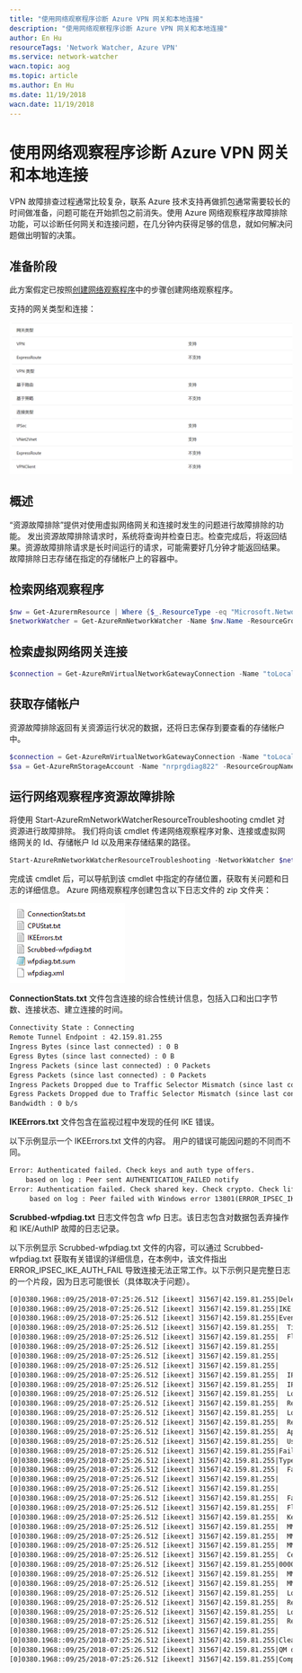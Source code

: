 ```yaml
---
title: "使用网络观察程序诊断 Azure VPN 网关和本地连接"
description: "使用网络观察程序诊断 Azure VPN 网关和本地连接"
author: En Hu
resourceTags: 'Network Watcher, Azure VPN'
ms.service: network-watcher
wacn.topic: aog
ms.topic: article
ms.author: En Hu
ms.date: 11/19/2018
wacn.date: 11/19/2018
---
```


# 使用网络观察程序诊断 Azure VPN 网关和本地连接

VPN 故障排查过程通常比较复杂，联系 Azure 技术支持再做抓包通常需要较长的时间做准备，问题可能在开始抓包之前消失。使用 Azure 网络观察程序故障排除功能，可以诊断任何网关和连接问题，在几分钟内获得足够的信息，就如何解决问题做出明智的决策。

## 准备阶段

此方案假定已按照[创建网络观察程序](https://docs.azure.cn/zh-cn/network-watcher/network-watcher-create)中的步骤创建网络观察程序。

支持的网关类型和连接：

![01](media/aog-network-watcher-howto-diagnosis-vpn-and-local-connections/01.png "01")

## 概述

“资源故障排除”提供对使用虚拟网络网关和连接时发生的问题进行故障排除的功能。 发出资源故障排除请求时，系统将查询并检查日志。检查完成后，将返回结果。资源故障排除请求是长时间运行的请求，可能需要好几分钟才能返回结果。 故障排除日志存储在指定的存储帐户上的容器中。

## 检索网络观察程序

```powershell
$nw = Get-AzurermResource | Where {$_.ResourceType -eq "Microsoft.Network/networkWatchers" -and $_.Location -eq "chinanorth" }
$networkWatcher = Get-AzureRmNetworkWatcher -Name $nw.Name -ResourceGroupName $nw.ResourceGroupName
```

## 检索虚拟网络网关连接

```powershell
$connection = Get-AzureRmVirtualNetworkGatewayConnection -Name "toLocalSite" -ResourceGroupName "testrg"
```

## 获取存储帐户

资源故障排除返回有关资源运行状况的数据，还将日志保存到要查看的存储帐户中。

```powershell
$connection = Get-AzureRmVirtualNetworkGatewayConnection -Name "toLocalSite" -ResourceGroupName "testrg"
$sa = Get-AzureRmStorageAccount -Name "nrprgdiag822" -ResourceGroupName "testrg"
```

## 运行网络观察程序资源故障排除

将使用 Start-AzureRmNetworkWatcherResourceTroubleshooting cmdlet 对资源进行故障排除。 我们将向该 cmdlet 传递网络观察程序对象、连接或虚拟网络网关的 Id、存储帐户 Id 以及用来存储结果的路径。

```powershell
Start-AzureRmNetworkWatcherResourceTroubleshooting -NetworkWatcher $networkWatcher -TargetResourceId $connection.Id -StorageId $sa.Id -StoragePath 'https://nrprgdiag822.blob.core.chinacloudapi.cn/logs'
```

完成该 cmdlet 后，可以导航到该 cmdlet 中指定的存储位置，获取有关问题和日志的详细信息。 Azure 网络观察程序创建包含以下日志文件的 zip 文件夹：

![02](media/aog-network-watcher-howto-diagnosis-vpn-and-local-connections/02.png "02")

**ConnectionStats.txt** 文件包含连接的综合性统计信息，包括入口和出口字节数、连接状态、建立连接的时间。

```ConnectionStats.txt
Connectivity State : Connecting
Remote Tunnel Endpoint : 42.159.81.255
Ingress Bytes (since last connected) : 0 B
Egress Bytes (since last connected) : 0 B
Ingress Packets (since last connected) : 0 Packets
Egress Packets (since last connected) : 0 Packets
Ingress Packets Dropped due to Traffic Selector Mismatch (since last connected) : 0 Packets
Egress Packets Dropped due to Traffic Selector Mismatch (since last connected) : 0 Packets
Bandwidth : 0 b/s
```

**IKEErrors.txt** 文件包含在监视过程中发现的任何 IKE 错误。

以下示例显示一个 IKEErrors.txt 文件的内容。 用户的错误可能因问题的不同而不同。

```IKEErrors.txt
Error: Authenticated failed. Check keys and auth type offers.
    based on log : Peer sent AUTHENTICATION_FAILED notify
Error: Authentication failed. Check shared key. Check crypto. Check lifetimes.
     based on log : Peer failed with Windows error 13801(ERROR_IPSEC_IKE_AUTH_FAIL)
```

**Scrubbed-wfpdiag.txt** 日志文件包含 wfp 日志。该日志包含对数据包丢弃操作和 IKE/AuthIP 故障的日志记录。

以下示例显示 Scrubbed-wfpdiag.txt 文件的内容，可以通过 Scrubbed-wfpdiag.txt 获取有关错误的详细信息，在本例中，该文件指出 ERROR_IPSEC_IKE_AUTH_FAIL 导致连接无法正常工作。以下示例只是完整日志的一个片段，因为日志可能很长（具体取决于问题）。

```Scrubbed-wfpdiag.txt
[0]0380.1968::09/25/2018-07:25:26.512 [ikeext] 31567|42.159.81.255|Deleted ICookie from the high priority thread pool list
[0]0380.1968::09/25/2018-07:25:26.512 [ikeext] 31567|42.159.81.255|IKE diagnostic event:
[0]0380.1968::09/25/2018-07:25:26.512 [ikeext] 31567|42.159.81.255|Event Header:
[0]0380.1968::09/25/2018-07:25:26.512 [ikeext] 31567|42.159.81.255|  Timestamp: 1601-01-01T00:00:00.000Z
[0]0380.1968::09/25/2018-07:25:26.512 [ikeext] 31567|42.159.81.255|  Flags: 0x00000106
[0]0380.1968::09/25/2018-07:25:26.512 [ikeext] 31567|42.159.81.255|    Local address field set
[0]0380.1968::09/25/2018-07:25:26.512 [ikeext] 31567|42.159.81.255|    Remote address field set
[0]0380.1968::09/25/2018-07:25:26.512 [ikeext] 31567|42.159.81.255|    IP version field set
[0]0380.1968::09/25/2018-07:25:26.512 [ikeext] 31567|42.159.81.255|  IP version: IPv4
[0]0380.1968::09/25/2018-07:25:26.512 [ikeext] 31567|42.159.81.255|  IP protocol: 0
[0]0380.1968::09/25/2018-07:25:26.512 [ikeext] 31567|42.159.81.255|  Local address: 139.219.13.206
[0]0380.1968::09/25/2018-07:25:26.512 [ikeext] 31567|42.159.81.255|  Remote address: 42.159.81.255
[0]0380.1968::09/25/2018-07:25:26.512 [ikeext] 31567|42.159.81.255|  Local Port: 0
[0]0380.1968::09/25/2018-07:25:26.512 [ikeext] 31567|42.159.81.255|  Remote Port: 0
[0]0380.1968::09/25/2018-07:25:26.512 [ikeext] 31567|42.159.81.255|  Application ID:
[0]0380.1968::09/25/2018-07:25:26.512 [ikeext] 31567|42.159.81.255|  User SID: <invalid>
[0]0380.1968::09/25/2018-07:25:26.512 [ikeext] 31567|42.159.81.255|Failure type: IKE/Authip Main Mode Failure
[0]0380.1968::09/25/2018-07:25:26.512 [ikeext] 31567|42.159.81.255|Type specific info:
[0]0380.1968::09/25/2018-07:25:26.512 [ikeext] 31567|42.159.81.255|  Failure error code:0x000035e9
[0]0380.1968::09/25/2018-07:25:26.512 [ikeext] 31567|42.159.81.255|    IKE authentication credentials are unacceptable
[0]0380.1968::09/25/2018-07:25:26.512 [ikeext] 31567|42.159.81.255|
[0]0380.1968::09/25/2018-07:25:26.512 [ikeext] 31567|42.159.81.255|  Failure point: Remote
[0]0380.1968::09/25/2018-07:25:26.512 [ikeext] 31567|42.159.81.255|  Flags: 0x00000000
[0]0380.1968::09/25/2018-07:25:26.512 [ikeext] 31567|42.159.81.255|  Keying module type: IKEv2
[0]0380.1968::09/25/2018-07:25:26.512 [ikeext] 31567|42.159.81.255|  MM State: Initial state, no packets sent
[0]0380.1968::09/25/2018-07:25:26.512 [ikeext] 31567|42.159.81.255|  MM SA role: Initiator
[0]0380.1968::09/25/2018-07:25:26.512 [ikeext] 31567|42.159.81.255|  MM auth method: Certificate
[0]0380.1968::09/25/2018-07:25:26.512 [ikeext] 31567|42.159.81.255|  Cert hash:
[0]0380.1968::09/25/2018-07:25:26.512 [ikeext] 31567|42.159.81.255|0000000000000000000000000000000000000000
[0]0380.1968::09/25/2018-07:25:26.512 [ikeext] 31567|42.159.81.255|  MM ID: 0x0000000000007b4f
[0]0380.1968::09/25/2018-07:25:26.512 [ikeext] 31567|42.159.81.255|  MM Filter ID: 0x0000000000012485
[0]0380.1968::09/25/2018-07:25:26.512 [ikeext] 31567|42.159.81.255|  Local Principal Name: 
[0]0380.1968::09/25/2018-07:25:26.512 [ikeext] 31567|42.159.81.255|  Remote Principal Name: 
[0]0380.1968::09/25/2018-07:25:26.512 [ikeext] 31567|42.159.81.255|  Local Principal Group SIDs:
[0]0380.1968::09/25/2018-07:25:26.512 [ikeext] 31567|42.159.81.255|  Remote Principal Group SIDs:
[0]0380.1968::09/25/2018-07:25:26.512 [ikeext] 31567|42.159.81.255|
[0]0380.1968::09/25/2018-07:25:26.512 [ikeext] 31567|42.159.81.255|Cleaning up mmSa: 00000050B75BB6E0. Error 13801(ERROR_IPSEC_IKE_AUTH_FAIL)
[0]0380.1968::09/25/2018-07:25:26.512 [ikeext] 31567|42.159.81.255|QM done. Cleaning up qmSa 00000050B75C40F0.  Error 13801(ERROR_IPSEC_IKE_AUTH_FAIL)
[0]0380.1968::09/25/2018-07:25:26.512 [ikeext] 31567|42.159.81.255|Completing Acquire for ipsec context 20665
```